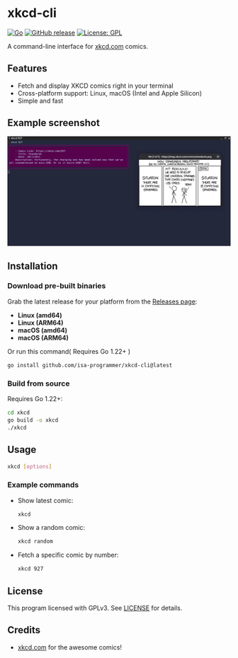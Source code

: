 # xkcd-cli

[![Go](https://img.shields.io/badge/Go-1.22-blue)](https://golang.org)
[![GitHub release](https://img.shields.io/github/v/release/isa-programmer/xkcd-cli)](https://github.com/isa-programmer/xkcd-cli/releases)
[![License: GPL](https://img.shields.io/badge/License-GPL-blue.svg)](LICENSE)

A command-line interface for [xkcd.com](https://xkcd.com/) comics.

## Features

- Fetch and display XKCD comics right in your terminal
- Cross-platform support: Linux, macOS (Intel and Apple Silicon)
- Simple and fast


## Example screenshot
![Screenshot of xkcd-cli in action](assets/example.webp)

## Installation

### Download pre-built binaries

Grab the latest release for your platform from the [Releases page](https://github.com/isa-programmer/xkcd-cli/releases):
- **Linux (amd64)**
- **Linux (ARM64)**
- **macOS (amd64)**
- **macOS (ARM64)**

Or run this command( Requires Go 1.22+ )
```bash
go install github.com/isa-programmer/xkcd-cli@latest
```
### Build from source

Requires Go 1.22+:

```sh
cd xkcd
go build -o xkcd
./xkcd
```

## Usage

```sh
xkcd [options]
```

### Example commands

- Show latest comic:

  ```sh
  xkcd
  ```

- Show a random comic:

  ```sh
  xkcd random
  ```

- Fetch a specific comic by number:

  ```sh
  xkcd 927
  ```

## License

This program licensed with GPLv3. See [LICENSE](LICENSE) for details.

## Credits

- [xkcd.com](https://xkcd.com/) for the awesome comics!
